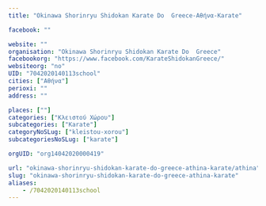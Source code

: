 ```yaml
---
title: "Okinawa Shorinryu Shidokan Karate Do  Greece-Αθήνα-Karate"

facebook: ""

website: ""
organisation: "Okinawa Shorinryu Shidokan Karate Do  Greece"
facebookorg: "https://www.facebook.com/KarateShidokanGreece/"
websiteorg: "no"
UID: "7042020140113school"
cities: ["Αθήνα"]
perioxi: ""
address: ""

places: [""]
categories: ["Κλειστού Χώρου"]
subcategories: ["Karate"]
categoryNoSLug: ["kleistou-xorou"]
subcategoriesNoSLug: ["karate"]

orgUID: "org14042020000419"

url: "okinawa-shorinryu-shidokan-karate-do-greece-athina-karate/athina"
slug: "okinawa-shorinryu-shidokan-karate-do-greece-athina-karate"
aliases:
    - /7042020140113school
---
```





